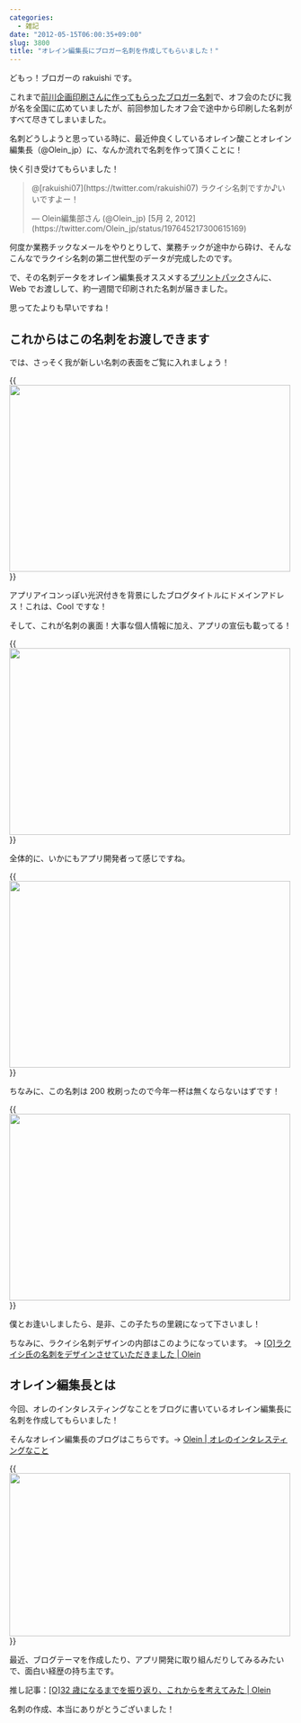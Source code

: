 ```yaml
---
categories:
  - 雑記
date: "2012-05-15T06:00:35+09:00"
slug: 3800
title: "オレイン編集長にブロガー名刺を作成してもらいました！"
---
```


どもっ！ブロガーの rakuishi です。

これまで[前川企画印刷さんに作ってもらったブロガー名刺](http://rakuishi.com/archives/716/)で、オフ会のたびに我が名を全国に広めていましたが、前回参加したオフ会で途中から印刷した名刺がすべて尽きてしまいました。

名刺どうしようと思っている時に、最近仲良くしているオレイン酸ことオレイン編集長（@Olein_jp）に、なんか流れで名刺を作って頂くことに！

快く引き受けてもらいました！

<blockquote class="twitter-tweet" data-in-reply-to="197645100879314945" lang="ja"><p>@[rakuishi07](https://twitter.com/rakuishi07) ラクイシ名刺ですか♪いいですよー！</p>&mdash; Olein編集部さん (@Olein_jp) [5月 2, 2012](https://twitter.com/Olein_jp/status/197645217300615169)</p></blockquote>

何度か業務チックなメールをやりとりして、業務チックが途中から砕け、そんなこんなでラクイシ名刺の第二世代型のデータが完成したのです。

で、その名刺データをオレイン編集長オススメする[プリントパック](http://www.printpac.co.jp/)さんに、Web でお渡しして、約一週間で印刷された名刺が届きました。

思ってたよりも早いですね！

## これからはこの名刺をお渡しできます

では、さっそく我が新しい名刺の表面をご覧に入れましょう！

{{<img alt="" src="/images/2012/05/3800_1.jpg" width="500" height="332">}}

アプリアイコンっぽい光沢付きを背景にしたブログタイトルにドメインアドレス！これは、Cool ですな！

そして、これが名刺の裏面！大事な個人情報に加え、アプリの宣伝も載ってる！

{{<img alt="" src="/images/2012/05/3800_2.png" width="500" height="332">}}

全体的に、いかにもアプリ開発者って感じですね。

{{<img alt="" src="/images/2012/05/3800_3.jpg" width="500" height="332">}}

ちなみに、この名刺は 200 枚刷ったので今年一杯は無くならないはずです！

{{<img alt="" src="/images/2012/05/3800_4.jpg" width="500" height="332">}}

僕とお逢いしましたら、是非、この子たちの里親になって下さいまし！

ちなみに、ラクイシ名刺デザインの内部はこのようになっています。 → [[O]ラクイシ氏の名刺をデザインさせていただきました | Olein](http://www.olein.net/try/20120514215236/)

## オレイン編集長とは

今回、オレのインタレスティングなことをブログに書いているオレイン編集長に名刺を作成してもらいました！

そんなオレイン編集長のブログはこちらです。→ [Olein | オレのインタレスティングなこと](http://www.olein.net/)

{{<img alt="" src="/images/2012/05/3800_5.png" width="500" height="290">}}

最近、ブログテーマを作成したり、アプリ開発に取り組んだりしてみるみたいで、面白い経歴の持ち主です。

推し記事：[[O]32 歳になるまでを振り返り、これからを考えてみた | Olein](http://www.olein.net/memo/20120425083000/)

名刺の作成、本当にありがとうございました！

